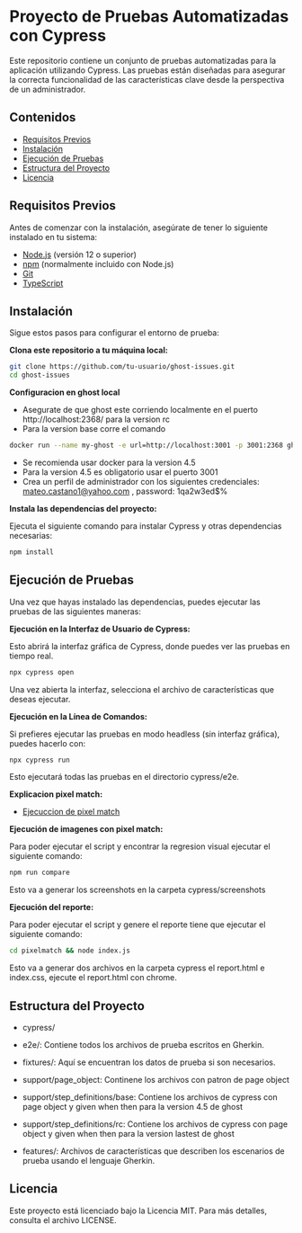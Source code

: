 # Proyecto de Pruebas Automatizadas con Cypress

Este repositorio contiene un conjunto de pruebas automatizadas para la aplicación utilizando Cypress. Las pruebas están diseñadas para asegurar la correcta funcionalidad de las características clave desde la perspectiva de un administrador.

## Contenidos

- [Requisitos Previos](#requisitos-previos)
- [Instalación](#instalación)
- [Ejecución de Pruebas](#ejecución-de-pruebas)
- [Estructura del Proyecto](#estructura-del-proyecto)
- [Licencia](#licencia)

## Requisitos Previos

Antes de comenzar con la instalación, asegúrate de tener lo siguiente instalado en tu sistema:

- [Node.js](https://nodejs.org/) (versión 12 o superior)
- [npm](https://www.npmjs.com/) (normalmente incluido con Node.js)
- [Git](https://git-scm.com/)
- [TypeScript](https://www.typescriptlang.org/)

## Instalación

Sigue estos pasos para configurar el entorno de prueba:

**Clona este repositorio a tu máquina local:**

   ```bash
   git clone https://github.com/tu-usuario/ghost-issues.git
   cd ghost-issues
   ```

**Configuracion en ghost local**

- Asegurate de que ghost este corriendo localmente en el puerto http://localhost:2368/ para la version rc
- Para la version base corre el comando 
```bash
docker run --name my-ghost -e url=http://localhost:3001 -p 3001:2368 ghost:4.5
```
- Se recomienda usar docker para la version 4.5
- Para la version 4.5 es obligatorio usar el puerto 3001
- Crea un perfil de administrador con los siguientes credenciales: mateo.castano1@yahoo.com , password: 1qa2w3ed$%


**Instala las dependencias del proyecto:**

Ejecuta el siguiente comando para instalar Cypress y otras dependencias necesarias:

```bash
npm install
```


## Ejecución de Pruebas
Una vez que hayas instalado las dependencias, puedes ejecutar las pruebas de las siguientes maneras:

**Ejecución en la Interfaz de Usuario de Cypress:**

Esto abrirá la interfaz gráfica de Cypress, donde puedes ver las pruebas en tiempo real.

```bash
npx cypress open
```

Una vez abierta la interfaz, selecciona el archivo de características que deseas ejecutar.

**Ejecución en la Línea de Comandos:**

Si prefieres ejecutar las pruebas en modo headless (sin interfaz gráfica), puedes hacerlo con:

```bash
npx cypress run
```

Esto ejecutará todas las pruebas en el directorio cypress/e2e.

**Explicacion pixel match:**

- [Ejecuccion de pixel match](https://github.com/mateocdev/ghost-issues/blob/master/pixelmatch/README.md)

**Ejecución de imagenes con pixel match:**

Para poder ejecutar el script y encontrar la regresion visual ejecutar el siguiente comando:

```bash
npm run compare
```

Esto va a generar los screenshots en la carpeta cypress/screenshots

**Ejecución del reporte:**

Para poder ejecutar el script y genere el reporte tiene que ejecutar el siguiente comando:

```bash
cd pixelmatch && node index.js
```

Esto va a generar dos archivos en la carpeta cypress el report.html e index.css, ejecute el report.html con chrome.



## Estructura del Proyecto
- cypress/

- e2e/: Contiene todos los archivos de prueba escritos en Gherkin.
- fixtures/: Aquí se encuentran los datos de prueba si son necesarios.
- support/page_object: Continene los archivos con patron de page object
- support/step_definitions/base: Contiene los archivos de cypress con page object y given when then para la version 4.5 de ghost
- support/step_definitions/rc: Contiene los archivos de cypress con page object y given when then para la version lastest de ghost
- features/: Archivos de características que describen los escenarios de prueba usando el lenguaje Gherkin.

## Licencia
Este proyecto está licenciado bajo la Licencia MIT. Para más detalles, consulta el archivo LICENSE.